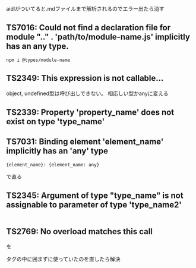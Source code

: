 aidlがついてると.mdファイルまで解析されるのでエラー出たら消す

## TS7016: Could not find a declaration file for module ".." . 'path/to/module-name.js' implicitly has an any type.
```
npm i @types/module-name
```

## TS2349: This expression is not callable...
object, undefined型は呼び出しできない。 相応しい型かanyに変える

## TS2339: Property 'property_name' does not exist on type 'type_name'


## TS7031: Binding element 'element_name' implicitly has an 'any' type
```
{element_name}: {element_name: any}
```
で直る


## TS2345: Argument of type "type_name" is not assignable to parameter of type 'type_name2'
```aidl

``` 

## TS2769: No overload matches this call
<Container>を<div>タグの中に囲まずに使っていたのを直したら解決